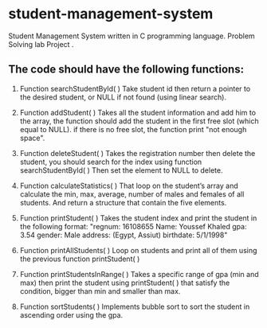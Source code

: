 # student-management-system
Student Management System written in C programming language. Problem Solving lab Project . 
## The code should have the following functions:
1. Function searchStudentById( )
Take student id then return a pointer to the desired student, or NULL if not found (using linear search).

2. Function addStudent( )
Takes all the student information and add him to the array, the function should add the student in the first free slot (which equal to NULL). if there is no free slot, the function print "not enough space".

3. Function deleteStudent( )
Takes the registration number then delete the student, you should search for the index using function searchStudentById( ) Then set the element to NULL to delete.

4. Function calculateStatistics( )
That loop on the student’s array and calculate the min, max, average, number of males and females of all students. And return a structure that contain the five elements.

5. Function printStudent( )
Takes the student index and print the student in the following format:
"regnum: 16108655 Name: Youssef Khaled gpa: 3.54 gender: Male address: (Egypt, Assiut) birthdate: 5/1/1998"

6. Function printAllStudents( )
Loop on students and print all of them using the previous function printStudent( )

7. Function printStudentsInRange( )
Takes a specific range of gpa (min and max) then print the student using printStudent( ) that satisfy the condition, bigger than min and smaller than max.

8. Function sortStudents( )
Implements bubble sort to sort the student in ascending order using the gpa.
